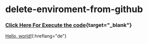 # delete-enviroment-from-github

### [Click Here For Execute the code](https://stackblitz.com/edit/run-js-code?file=index.js){target="_blank"}


[Hello, world!](http://example.com/){:hreflang="de"}

